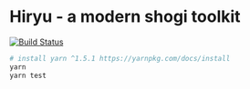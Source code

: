 # Hiryu - a modern shogi toolkit

[![Build Status](https://semaphoreci.com/api/v1/s-shin/hiryu/branches/master/badge.svg)](https://semaphoreci.com/s-shin/hiryu)

```sh
# install yarn ^1.5.1 https://yarnpkg.com/docs/install
yarn
yarn test
```
